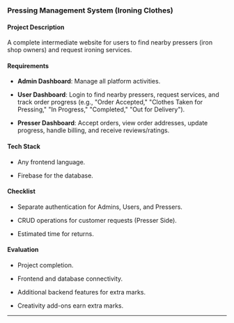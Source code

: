 ### **Pressing Management System (Ironing Clothes)** 

  

#### Project Description 

A complete intermediate website for users to find nearby pressers (iron shop owners) and request ironing services. 

  

#### Requirements 

- **Admin Dashboard**: Manage all platform activities. 

- **User Dashboard**: Login to find nearby pressers, request services, and track order progress (e.g., "Order Accepted," "Clothes Taken for Pressing," "In Progress," "Completed," "Out for Delivery"). 

- **Presser Dashboard**: Accept orders, view order addresses, update progress, handle billing, and receive reviews/ratings. 

  

#### Tech Stack 

- Any frontend language. 

- Firebase for the database. 

  

#### Checklist 

- Separate authentication for Admins, Users, and Pressers. 

- CRUD operations for customer requests (Presser Side). 

- Estimated time for returns. 

  

#### Evaluation 

- Project completion. 

- Frontend and database connectivity. 

- Additional backend features for extra marks. 

- Creativity add-ons earn extra marks. 

  

--- 

  